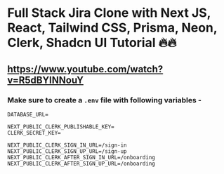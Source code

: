 # Full Stack Jira Clone with Next JS, React, Tailwind CSS, Prisma, Neon, Clerk, Shadcn UI Tutorial 🔥🔥
## https://www.youtube.com/watch?v=R5dBYINNouY

### Make sure to create a `.env` file with following variables -

```
DATABASE_URL=

NEXT_PUBLIC_CLERK_PUBLISHABLE_KEY=
CLERK_SECRET_KEY=

NEXT_PUBLIC_CLERK_SIGN_IN_URL=/sign-in
NEXT_PUBLIC_CLERK_SIGN_UP_URL=/sign-up
NEXT_PUBLIC_CLERK_AFTER_SIGN_IN_URL=/onboarding
NEXT_PUBLIC_CLERK_AFTER_SIGN_UP_URL=/onboarding
```
